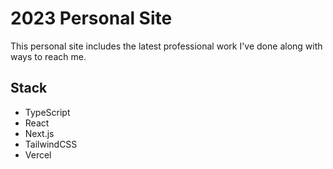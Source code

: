 # 2023 Personal Site

This personal site includes the latest professional work I've done along with ways to reach me.

## Stack

- TypeScript
- React
- Next.js
- TailwindCSS
- Vercel
